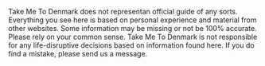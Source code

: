 Take Me To Denmark does not representan official guide of any sorts. Everything you see here is based on personal experience and material from other websites. Some information may be missing or not be 100% accurate. Please rely on your common sense. Take Me To Denmark is not responsible for any life-disruptive decisions based on information found here. If you do find a mistake, please send us a message.
